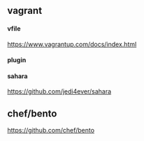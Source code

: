 ## vagrant

#### vfile
https://www.vagrantup.com/docs/index.html

#### plugin
#### sahara
https://github.com/jedi4ever/sahara

## chef/bento
https://github.com/chef/bento



